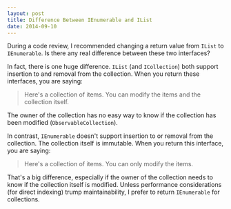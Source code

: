 ```yaml
---
layout: post
title: Difference Between IEnumerable and IList
date: 2014-09-10
---
```


During a code review, I recommended changing a return value from `IList` to `IEnumerable`. Is there any real difference between these two interfaces?

In fact, there is one huge difference. `IList` (and `ICollection`) both support insertion to and removal from the collection. When you return these interfaces, you are saying:

> Here's a collection of items. You can modify the items and the collection itself.

The owner of the collection has no easy way to know if the collection has been modified (`ObservableCollection`).

In contrast, `IEnumerable` doesn't support insertion to or removal from the collection. The collection itself is immutable. When you return this interface, you are saying:

> Here's a collection of items. You can only modify the items.

That's a big difference, especially if the owner of the collection needs to know if the collection itself is modified. Unless performance considerations (for direct indexing) trump maintainability, I prefer to return `IEnumerable` for collections.